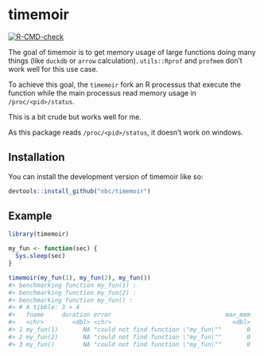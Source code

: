 
<!-- README.md is generated from README.Rmd. Please edit that file -->

# timemoir

<!-- badges: start -->

[![R-CMD-check](https://github.com/nbc/timemoir/actions/workflows/R-CMD-check.yaml/badge.svg)](https://github.com/nbc/timemoir/actions/workflows/R-CMD-check.yaml)
<!-- badges: end -->

The goal of timemoir is to get memory usage of large functions doing
many things (like `duckdb` or `arrow` calculation). `utils::Rprof` and
`profmem` don’t work well for this use case.

To achieve this goal, the `timemoir` fork an R processus that execute
the function while the main processus read memory usage in
`/proc/<pid>/status`.

This is a bit crude but works well for me.

As this package reads `/proc/<pid>/status`, it doesn’t work on windows.

## Installation

You can install the development version of timemoir like so:

``` r
devtools::install_github("nbc/timemoir")
```

## Example

``` r
library(timemoir)

my_fun <- function(sec) {
  Sys.sleep(sec)
}

timemoir(my_fun(1), my_fun(2), my_fun())
#> benchmarking function my_fun(1) : 
#> benchmarking function my_fun(2) : 
#> benchmarking function my_fun() :
#> # A tibble: 3 × 4
#>   fname     duration error                                max_mem
#>   <chr>        <dbl> <chr>                                  <dbl>
#> 1 my_fun(1)       NA "could not find function \"my_fun\""       0
#> 2 my_fun(2)       NA "could not find function \"my_fun\""       0
#> 3 my_fun()        NA "could not find function \"my_fun\""       0
```
